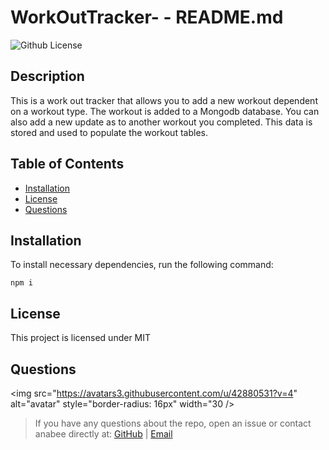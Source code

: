 # WorkOutTracker- - README.md

![Github License](https://img.shields.io/badge/license-MIT-blue.svg)

## Description

This is a work out tracker that allows you to add a new workout dependent on a workout type. The workout is added to a Mongodb database. You can also add a new update as to another workout you completed. This data is stored and used to populate the workout tables. 

## Table of Contents
* [Installation](#installation)  
* [License](#license)
* [Questions](#questions)

## Installation
To install necessary dependencies, run the following command: 

    npm i 


## License 
This project is licensed under MIT

## Questions 

<img src="https://avatars3.githubusercontent.com/u/42880531?v=4" alt="avatar" style="border-radius: 16px" width="30 />

> If you have any questions about the repo, open an issue or contact anabee directly at: [GitHub](https://api.github.com/users/anabee) | [Email](null)
